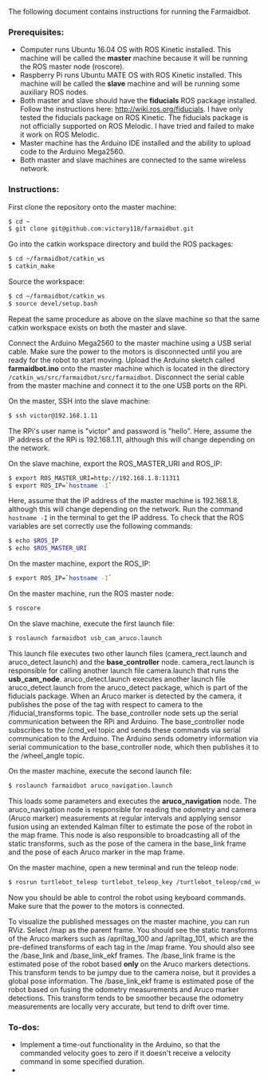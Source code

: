 The following document contains instructions for running the Farmaidbot.

### Prerequisites:

* Computer runs Ubuntu 16.04 OS with ROS Kinetic installed. This machine will be called the **master** machine because it will be running the ROS master node (roscore).
* Raspberry Pi runs Ubuntu MATE OS with ROS Kinetic installed. This machine will be called the **slave** machine and will be running some auxiliary ROS nodes.
* Both master and slave should have the **fiducials** ROS package installed. Follow the instructions here: http://wiki.ros.org/fiducials. I have only tested the fiducials package on ROS Kinetic. The fiducials package is not officially supported on ROS Melodic. I have tried and failed to make it work on ROS Melodic.
* Master machine has the Arduino IDE installed and the ability to upload code to the Arduino Mega2560.
* Both master and slave machines are connected to the same wireless network.

### Instructions:

First clone the repository onto the master machine:

```bash
$ cd ~
$ git clone git@github.com:victory118/farmaidbot.git
```

Go into the catkin workspace directory and build the ROS packages:

```bash
$ cd ~/farmaidbot/catkin_ws
$ catkin_make
```

Source the workspace:

```bash
$ cd ~/farmaidbot/catkin_ws
$ source devel/setup.bash
```

Repeat the same procedure as above on the slave machine so that the same catkin workspace exists on both the master and slave.

Connect the Arduino Mega2560 to the master machine using a USB serial cable. Make sure the power to the motors is disconnected until you are ready for the robot to start moving. Upload the Arduino sketch called **farmaidbot.ino** onto the master machine which is located in the directory `/catkin_ws/src/farmaidbot/src/farmaidbot`. Disconnect the serial cable from the master machine and connect it to the one USB ports on the RPi.

On the master, SSH into the slave machine:

```bash
$ ssh victor@192.168.1.11
```

The RPi's user name is "victor" and password is "hello". Here, assume the IP address of the RPi is 192.168.1.11, although this will change depending on the network.

On the slave machine, export the ROS_MASTER_URI and ROS_IP:

```bash
$ export ROS_MASTER_URI=http://192.168.1.8:11311
$ export ROS_IP=`hostname -I`
```

Here, assume that the IP address of the master machine is 192.168.1.8, although this will change depending on the network. Run the command `hostname -I` in the terminal to get the IP address. To check that the ROS variables are set correctly use the following commands:

```bash
$ echo $ROS_IP
$ echo $ROS_MASTER_URI
```

On the master machine, export the ROS_IP:

```bash
$ export ROS_IP=`hostname -I`
```

On the master machine, run the ROS master node:

```bash
$ roscore
```

On the slave machine, execute the first launch file:

```bash
$ roslaunch farmaidbot usb_cam_aruco.launch
```

This launch file executes two other launch files (camera_rect.launch and aruco_detect.launch) and the **base_controller** node. camera_rect.launch is responsible for calling another launch file camera.launch that runs the **usb_cam_node**. aruco_detect.launch executes another launch file aruco_detect.launch from the aruco_detect package, which is part of the fiducials package. When an Aruco marker is detected by the camera, it publishes the pose of the tag with respect to camera to the /fiducial_transforms topic. The base_controller node sets up the serial communication between the RPi and Arduino. The base_controller node subscribes to the /cmd_vel topic and sends these commands via serial communication to the Arduino. The Arduino sends odometry information via serial communication to the base_controller node, which then publishes it to the /wheel_angle topic.

On the master machine, execute the second launch file:

```bash
$ roslaunch farmaidbot aruco_navigation.launch
```

This loads some parameters and executes the **aruco_navigation** node. The aruco_navigation node is responsible for reading the odometry and camera (Aruco marker) measurements at regular intervals and applying sensor fusion using an extended Kalman filter to estimate the pose of the robot in the map frame. This node is also responsible to broadcasting all of the static transforms, such as the pose of the camera in the base_link frame and the pose of each Aruco marker in the map frame.

On the master machine, open a new terminal and run the teleop node:

```bash
$ rosrun turtlebot_teleop turtlebot_teleop_key /turtlebot_teleop/cmd_vel:=/cmd_vel
```

Now you should be able to control the robot using keyboard commands. Make sure that the power to the motors is connected.

To visualize the published messages on the master machine, you can run RViz. Select /map as the parent frame. You should see the static transforms of the Aruco markers such as /apriltag_100 and /apriltag_101, which are the pre-defined transforms of each tag in the /map frame. You should also see the /base_link and /base_link_ekf frames. The /base_link frame is the estimated pose of the robot based **only** on the Aruco markers detections. This transform tends to be jumpy due to the camera noise, but it provides a global pose information. The /base_link_ekf frame is estimated pose of the robot based on fusing the odometry measurements and Aruco marker detections. This transform tends to be smoother because the odometry measurements are locally very accurate, but tend to drift over time.

 ### To-dos:

* Implement a time-out functionality in the Arduino, so that the commanded velocity goes to zero if it doesn't receive a velocity command in some specified duration.
* 

